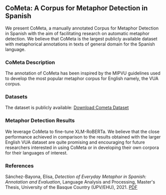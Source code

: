 ## CoMeta: A Corpus for Metaphor Detection in Spanish

We present CoMeta, a manually annotated Corpus for Metaphor Detection in Spanish with the aim of facilitating research on automatic metaphor detection. We believe that CoMeta is the largest publicly available dataset with metaphorical annotations in texts of general domain for the Spanish language.



### CoMeta Description 

The annotation of CoMeta has been inspired by the MIPVU guidelines used to develop
the most popular metaphor corpus for English namely, the VUA corpus. 

### Datasets

The dataset is publicly available: [Download Cometa Dataset](https://github.com/ixa-ehu/cometa/blob/main/dataset.zip)

### Metaphor Detection Results

We leverage CoMeta to fine-tune XLM-RoBERTa. We believe that the close performance achieved in comparison to the results obtained with the
larger English VUA dataset are quite promising and encouraging for future researchers interested in using CoMeta or in developing their own
corpora for their languages of interest.

### References

Sánchez-Bayona, Elisa, *Detection of Everyday Metaphor in Spanish: Annotation and Evaluation*, Language Analysis and Processing, Master's Thesis, University of the Basque Country (UPV/EHU), 2021. [PDF](https://github.com/ixa-ehu/cometa/blob/main/Sanchez-Bayona_MasterThesis.pdf)
